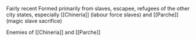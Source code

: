 Fairly recent
Formed primarily from slaves, escapee, refugees of the other city states, especially [[Chineria]] (labour force slaves) and [[Parche]] (magic slave sacrifice)

Enemies of [[Chineria]] and [[Parche]]

